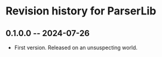 # Revision history for ParserLib

## 0.1.0.0 -- 2024-07-26

* First version. Released on an unsuspecting world.
